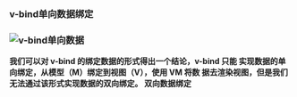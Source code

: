 ### v-bind单向数据绑定



### ![v-bind单向数据](E:\笔记整理\Vue\截图\v-bind单向数据.png)



**我们可以对 v-bind 的绑定数据的形式得出一个结论，v-bind 只能 实现数据的单向绑定，从模型（M）绑定到视图（V），使用 VM 将数 据去渲染视图，但是我们无法通过该形式实现数据的双向绑定。 双向数据绑定**